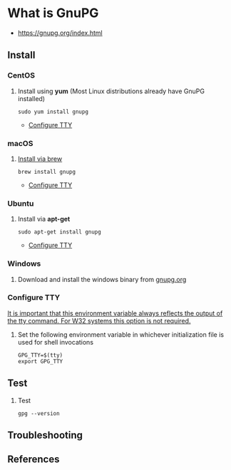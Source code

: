 # What is GnuPG

* <https://gnupg.org/index.html>

## Install

### CentOS

1. Install using **yum** (Most Linux distributions already have GnuPG installed)
   ```console
   sudo yum install gnupg
   ```
   - [Configure TTY](https://github.com/Senzing/knowledge-base/blob/56-skern/WHATIS/gnupg.md#configure-tty)

### macOS

1. [Install via brew](https://formulae.brew.sh/formula/gnupg)
   ```console
   brew install gnupg
   ```
   - [Configure TTY](https://github.com/Senzing/knowledge-base/blob/56-skern/WHATIS/gnupg.md#configure-tty)

### Ubuntu

1. Install via **apt-get**
   ```console
   sudo apt-get install gnupg
   ```
   - [Configure TTY](https://github.com/Senzing/knowledge-base/blob/56-skern/WHATIS/gnupg.md#configure-tty)
   
### Windows

1. Download and install the windows binary from [gnupg.org](https://gnupg.org/download/)

### Configure TTY

[It is important that this environment variable always reflects the output of the tty command. For W32 systems this option is not required.](https://www.gnupg.org/documentation/manuals/gnupg/Invoking-GPG_002dAGENT.html)

1. Set the following environment variable in whichever initialization file is used for shell invocations
   ```
   GPG_TTY=$(tty)
   export GPG_TTY
   ``` 

## Test

1. Test
   ```console
   gpg --version
   ```

 ## Troubleshooting

## References

